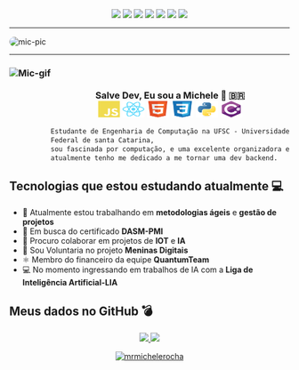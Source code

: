 <!-- link's  -->
<div align="center"> 
  <a href="https://curriculum-michelerocha.000webhostapp.com/" target="_blank"><img src="https://img.shields.io/badge/Blogger-FF5722?style=for-the-badge&logo=blogger&logoColor=white" target="_blank"></a>
  <a href="https://www.linkedin.com/in/enc-michele-rocha/" target="_blank"><img src="https://img.shields.io/badge/-LinkedIn-%230077B5?style=for-the-badge&logo=linkedin&logoColor=white" target="_blank"></a>  
  <a href="https://www.instagram.com/mr.michelerocha/" target="_blank"><img src="https://img.shields.io/badge/-Instagram-%23E4405F?style=for-the-badge&logo=instagram&logoColor=white" target="_blank"></a>
  <a href = "mr.michelerocha@gmail.com"><img src="https://img.shields.io/badge/-Gmail-%23333?style=for-the-badge&logo=gmail&logoColor=white" target="_blank"></a>
  <a href="https://discord.gg/jKnmGx7t" target="_blank"><img src="https://img.shields.io/badge/Discord-7289DA?style=for-the-badge&logo=discord&logoColor=white" target="_blank"></a>
 	<a href="https://www.twitch.tv/rafaballerinii" target="_blank"><img src="https://img.shields.io/badge/Twitch-9146FF?style=for-the-badge&logo=twitch&logoColor=white" target="_blank"></a>
  <a href="https://www.youtube.com/channel/UCDSM3WUhHE19sz2_-Couj4A" target="_blank"><img src="https://img.shields.io/badge/YouTube-FF0000?style=for-the-badge&logo=youtube&logoColor=white" target="_blank"></a>
  
</div>

<!-- pixel  -->
<hr>
<img align="center" alt="mic-pic" height="300" width="1000" style="border-radius:50px;" src="https://bipedepop.files.wordpress.com/2018/01/8ea1c0fc-dcf9-4fc6-9df0-b6e403f07bb7.gif?w=720">

<!-- apresentação -->
<hr>
<h3 align="center">  
  
 <img align="left" alt="Mic-gif" height="150" style="border:100px;" src="https://user-images.githubusercontent.com/93664169/162767151-ea0f434d-a077-4743-8498-fe2d6e9ce781.gif">
  <div style="display: inline_block"><br>
    <br>Salve Dev, Eu sou a Michele 👋 🇧🇷 <br>
    <img align="center" alt="Rafa-Js" height="30" width="40" src="https://raw.githubusercontent.com/devicons/devicon/master/icons/javascript/javascript-plain.svg">
    <img align="center" alt="Rafa-React" height="30" width="40" src="https://raw.githubusercontent.com/devicons/devicon/master/icons/react/react-original.svg">
    <img align="center" alt="Rafa-HTML" height="30" width="40" src="https://raw.githubusercontent.com/devicons/devicon/master/icons/html5/html5-original.svg">
    <img align="center" alt="Rafa-CSS" height="30" width="40" src="https://raw.githubusercontent.com/devicons/devicon/master/icons/css3/css3-original.svg">
    <img align="center" alt="Rafa-Python" height="30" width="40" src="https://raw.githubusercontent.com/devicons/devicon/master/icons/python/python-original.svg">
    <img align="center" alt="Rafa-Csharp" height="30" width="40" src="https://raw.githubusercontent.com/devicons/devicon/master/icons/csharp/csharp-original.svg">
    
  </div>
</h3>

```
Estudante de Engenharia de Computação na UFSC - Universidade Federal de santa Catarina, 
sou fascinada por computação, e uma excelente organizadora e 
atualmente tenho me dedicado a me tornar uma dev backend.
```
  
## Tecnologias que estou estudando atualmente 💻

  - 🎯  Atualmente estou trabalhando em **metodologias ágeis** e **gestão de projetos**
  - 📑 Em busca do certificado **DASM-PMI**
  - 🐺 Procuro colaborar em projetos de **IOT** e **IA**
  - 🎀 Sou Voluntaria no projeto **Meninas Digitais**
  - ⚛️ Membro do financeiro da equipe **QuantumTeam**
  - 💻 No momento ingressando em trabalhos de IA com a **Liga de Inteligência Artificial-LIA**


<!-- Git  -->
## Meus dados no GitHub 💣
<div align="center">
  <a href="https://github.com/Mrmichelerocha">
  <img height="150em" src="https://github-readme-stats.vercel.app/api?username=mrmichelerocha&show_icons=true&theme=&include_all_commits=true&count_private=true"/>
  <img height="150em" src="https://github-readme-stats.vercel.app/api/top-langs/?username=mrmichelerocha&layout=compact&langs_count=7&theme="/>
  <p><img align="center" src="https://github-readme-streak-stats.herokuapp.com/?user=mrmichelerocha&" alt="mrmichelerocha" /></p>
</div>
  

